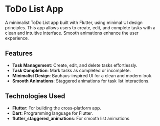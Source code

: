 # ToDo List App

A minimalist ToDo List app built with Flutter, using minimal UI design principles. This app allows users to create, edit, and complete tasks with a clean and intuitive interface. Smooth animations enhance the user experience.

## Features

- **Task Management**: Create, edit, and delete tasks effortlessly.
- **Task Completion**: Mark tasks as completed or incomplete.
- **Minimalist Design**: Bauhaus-inspired UI for a clean and modern look.
- **Smooth Animations**: Staggered animations for task list interactions.

## Technologies Used

- **Flutter**: For building the cross-platform app.
- **Dart**: Programming language for Flutter.
- **flutter_staggered_animations**: For smooth list animations.
